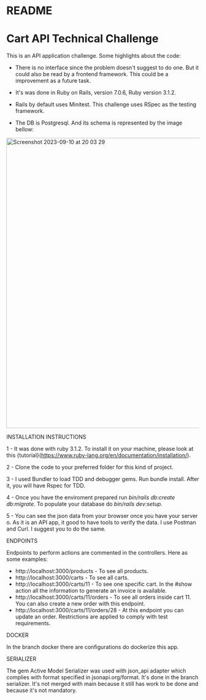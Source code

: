 # README

# Cart API Technical Challenge

This is an API application challenge. Some highlights about the code:

* There is no interface since the problem doesn't suggest to do one. But it could also be read by a frontend framework. This could be a improvement as a future task.

* It's was done in Ruby on Rails, version 7.0.6, Ruby version 3.1.2.

* Rails by default uses Minitest. This challenge uses RSpec as the testing framework.

* The DB is Postgresql. And its schema is represented by the image bellow:

 <img width="757" alt="Screenshot 2023-09-10 at 20 03 29" src="https://github.com/Ju-Arrighi/cart-api/assets/85900332/8fab289d-5f3d-4b5e-b6a5-323518924b94">


INSTALLATION INSTRUCTIONS

1 - It was done with ruby 3.1.2. To install it on your machine, please look at this {tutorial}(https://www.ruby-lang.org/en/documentation/installation/).

2 - Clone the code to your preferred folder for this kind of project.

3 - I used Bundler to load TDD and debugger gems. Run bundle install. After it, you will have Rspec for TDD.

4 - Once you have the enviroment prepared run *bin/rails db:create db:migrate*. To populate your database do *bin/rails dev:setup*.

5 - You can see the json data from your browser once you have your server o. As it is an API app, it good to have tools to verify the data. I use Postman and Curl. I suggest you to do the same.

ENDPOINTS

Endpoints to perform actions are commented in the controllers. Here as some examples:

* http://localhost:3000/products - To see all products.
* http://localhost:3000/carts - To see all carts.
* http://localhost:3000/carts/11 - To see one specific cart. In the #show action all the information to generate an invoice is available.
* http://localhost:3000/carts/11/orders - To see all orders inside cart 11. You can also create a new order with this endpoint.
* http://localhost:3000/carts/11/orders/28 - At this endpoint you can update an order. Restrictions are applied to comply with test requirements.

DOCKER

In the branch docker there are configurations do dockerize this app.

SERIALIZER

The gem Active Model Serializer was used with json_api adapter which complies with format specified in jsonapi.org/format. It's done in the branch serializer. It's not merged with main because it still has work to be done and because it's not mandatory.
